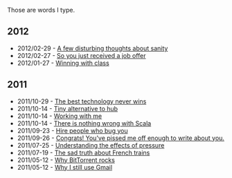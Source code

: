 Those are words I type.

## 2012

  * 2012/02-29 - [A few disturbing thoughts about sanity](https://github.com/nddrylliog/blog/blob/master/2012/02-29-sanity.html.md)
  * 2012/02-27 - [So you just received a job offer](https://github.com/nddrylliog/blog/blob/master/2012/02-27-job-offers.html.md)
  * 2012/01-27 - [Winning with class](https://github.com/nddrylliog/blog/blob/master/2012/01-27-winning.html.md)

## 2011

  * 2011/10-29 - [The best technology never wins](https://github.com/nddrylliog/blog/blob/master/2011/10-29-software-evolution.html.md)
  * 2011/10-14 - [Tiny alternative to hub](https://github.com/nddrylliog/blog/blob/master/2011/10-14-tiny-hub.html.md)
  * 2011/10-14 - [Working with me](https://github.com/nddrylliog/blog/blob/master/2011/10-14-working-with-me.html.md)
  * 2011/10-14 - [There is nothing wrong with Scala](https://github.com/nddrylliog/blog/blob/master/2011/10-14-scala.html.md)
  * 2011/09-23 - [Hire people who bug you](https://github.com/nddrylliog/blog/blob/master/2011/09-23-nagging.html.md)
  * 2011/09-26 - [Congrats! You've pissed me off enough to write about you.](https://github.com/nddrylliog/blog/blob/master/2011/09-06-nodejs-vs-jruby.html.md)
  * 2011/07-25 - [Understanding the effects of pressure](https://github.com/nddrylliog/blog/blob/master/2011/07-25-pressure.html.md)
  * 2011/07-19 - [The sad truth about French trains](https://github.com/nddrylliog/blog/blob/master/2011/07-19-sncf.html.md)
  * 2011/05-12 - [Why BitTorrent rocks](https://github.com/nddrylliog/blog/blob/master/2011/05-12-gmail.html.md)
  * 2011/05-12 - [Why I still use Gmail](https://github.com/nddrylliog/blog/blob/master/2011/05-12-bittorrent.html.md)
